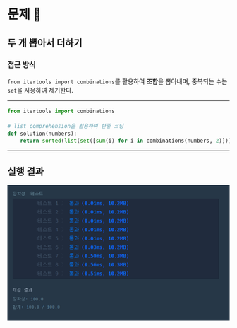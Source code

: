 # 문제 :book:

## 두 개 뽑아서 더하기

### 접근 방식

`from itertools import combinations`를 활용하여 **조합**을 뽑아내며, 중복되는 수는 `set`을 사용하여 제거한다.

<hr>

```python
from itertools import combinations

# list comprehension을 활용하여 한줄 코딩
def solution(numbers):
    return sorted(list(set([sum(i) for i in combinations(numbers, 2)])))

```

<hr>

## 실행 결과

![img.png](img.png)